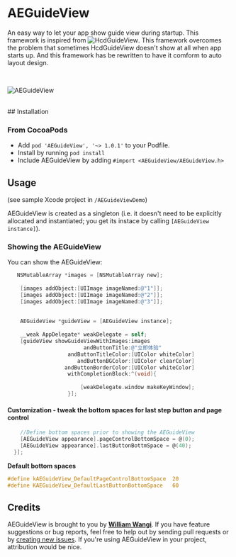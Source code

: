 AEGuideView
============
 
An easy way to let your app show guide view during startup. This framework is inspired from ![HcdGuideView](https://github.com/Jvaeyhcd/HcdGuideView).
This framework overcomes the problem that sometimes HcdGuideView doesn't show at all when app starts up. And this framework has be rewritten to have it comform to auto layout design.

<br />

![AEGuideView](https://dl.dropboxusercontent.com/u/73895323/AEGuideView-GitHub.png)


<br />
## Installation

### From CocoaPods

* Add `pod 'AEGuideView', '~> 1.0.1'` to your Podfile.
* Install by running `pod install`
* Include AEGuideView by adding `#import <AEGuideView/AEGuideView.h>`

## Usage

(see sample Xcode project in `/AEGuideViewDemo`)

AEGuideView is created as a singleton (i.e. it doesn't need to be explicitly allocated and instantiated; you get its instace by calling `[AEGuideView instance]`).

### Showing the AEGuideView

You can show the AEGuideView:

```objective-c
   NSMutableArray *images = [NSMutableArray new];
    
    [images addObject:[UIImage imageNamed:@"1"]];
    [images addObject:[UIImage imageNamed:@"2"]];
    [images addObject:[UIImage imageNamed:@"3"]];
  
    
    AEGuideView *guideView = [AEGuideView instance];
    
    __weak AppDelegate* weakDelegate = self;
    [guideView showGuideViewWithImages:images
                        andButtonTitle:@"立即体验"
                   andButtonTitleColor:[UIColor whiteColor]
                      andButtonBGColor:[UIColor clearColor]
                  andButtonBorderColor:[UIColor whiteColor]
                   withCompletionBlock:^(void){
                       
                       [weakDelegate.window makeKeyWindow];
                   }];
```


#### Customization - tweak the bottom spaces for last step button and page control
```objective-c
    //Define bottom spaces prior to showing the AEGuideView
    [AEGuideView appearance].pageControlBottomSpace = @(0);
    [AEGuideView appearance].lastButtonBottmSpace = @(40);
  }];
```

**Default bottom spaces**
```objective-c
#define kAEGuideView_DefaultPageControlBottomSpace  20
#define KAEGuideView_DefaultLastButtonBottomSpace   60
```


## Credits

AEGuideView is brought to you by [**William Wangi**](https://github.com/canicelebrate). If you have feature suggestions or bug reports, feel free to help out by sending pull requests or by [creating new issues](https://github.com/canicelebrate/AEGuideView/issues/new). If you're using AEGuideView in your project, attribution would be nice.


